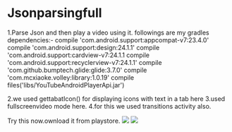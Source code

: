 # Jsonparsingfull
1.Parse Json and then play a video using it.
followings are my gradles dependencies:-
compile 'com.android.support:appcompat-v7:23.4.0'
    compile 'com.android.support:design:24.1.1'
    compile 'com.android.support:cardview-v7:24.1.1
    compile 'com.android.support:recyclerview-v7:24.1.1'
    compile 'com.github.bumptech.glide:glide:3.7.0'
    compile 'com.mcxiaoke.volley:library:1.0.19'
    compile files('libs/YouTubeAndroidPlayerApi.jar')
    
    
2.we used gettabatIcon() for displaying icons with text in a tab here
3.used fullscreenvideo mode here.
4.for this we used transitions activity also.



Try this now.ownload it from playstore.
<a href="https://play.google.com/store/apps/details?id=com.baj.vikas.wasa"><img src="https://github.com/vikashumain/Jsonparsingfull/blob/master/google-play-badge%20(1).png"></a>
<img src="https://github.com/vikashumain/Jsonparsingfull/blob/master/Screenshot_2017-02-10-13-43-13.png">
